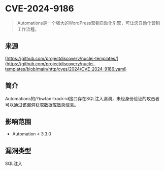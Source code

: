 # CVE-2024-9186

>Automations是一个强大的WordPress营销自动化引擎，可让您自动化营销工作流程。

## 来源

[https://github.com/projectdiscovery/nuclei-templates/](https://github.com/projectdiscovery/nuclei-templates/blob/main/http/cves/2024/CVE-2024-9186.yaml)

## 简介

Automations的/?bwfan-track-id接口存在SQL注入漏洞，未经身份验证的攻击者可以通过该漏洞获取数据库敏感信息。

## 影响范围

-   Automation < 3.3.0

## 漏洞类型

SQL注入



